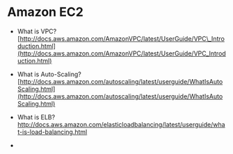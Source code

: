 # Amazon EC2

* What is VPC? [http://docs.aws.amazon.com/AmazonVPC/latest/UserGuide/VPC\_Introduction.html](http://docs.aws.amazon.com/AmazonVPC/latest/UserGuide/VPC_Introduction.html)

* What is Auto-Scaling? [http://docs.aws.amazon.com/autoscaling/latest/userguide/WhatIsAutoScaling.html](http://docs.aws.amazon.com/autoscaling/latest/userguide/WhatIsAutoScaling.html)

* What is ELB? http://docs.aws.amazon.com/elasticloadbalancing/latest/userguide/what-is-load-balancing.html

* 


